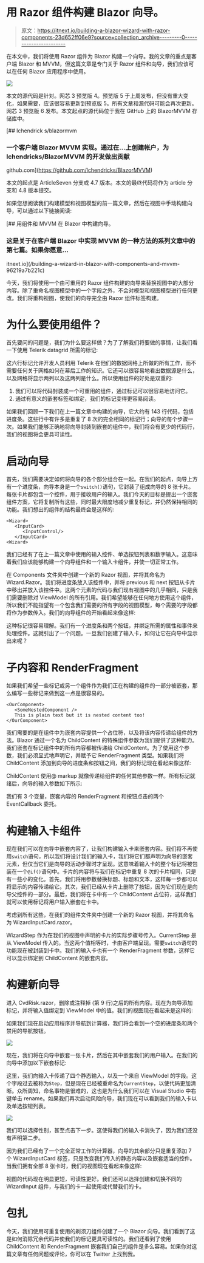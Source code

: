 # 用 Razor 组件构建 Blazor 向导。

> 原文：<https://itnext.io/building-a-blazor-wizard-with-razor-components-23d652ff06e9?source=collection_archive---------0----------------------->

在本文中，我们将使用 Razor 组件为 Blazor 构建一个向导。我的文章的重点是客户端 Blazor 和 MVVM，但这篇文章是专门关于 Razor 组件和向导，我们应该可以在任何 Blazor 应用程序中使用。

![](img/8686cfd665f32462b6a7ba17426b12e2.png)

本文的源代码是针对。网芯 3 预览版 4。预览版 5 于上周发布，但没有重大变化，如果需要，应该很容易更新到预览版 5。所有文章和源代码可能会再次更新。网芯 3 预览版 6 发布。本文起点的源代码位于我在 GitHub 上的 BlazorMVVM 存储库中。

[](https://github.com/lchendricks/BlazorMVVM) [## lchendrick s/blazormvm

### 一个客户端 Blazor MVVM 实现。通过在…上创建帐户，为 lchendricks/BlazorMVVM 的开发做出贡献

github.com](https://github.com/lchendricks/BlazorMVVM) 

本文的起点是 ArticleSeven 分支或 4.7 版本。本文的最终代码将作为 article 分支和 4.8 版本提交。

如果您想阅读我们构建模型和视图模型的前一篇文章，然后在视图中手动构建向导，可以通过以下链接阅读:

[](/building-a-wizard-in-blazor-with-components-and-mvvm-96219a7b221c) [## 用组件和 MVVM 在 Blazor 中构建向导。

### 这是关于在客户端 Blazor 中实现 MVVM 的一种方法的系列文章中的第七篇。如果你愿意…

itnext.io](/building-a-wizard-in-blazor-with-components-and-mvvm-96219a7b221c) 

今天，我们将使用一个由可重用的 Razor 组件构建的向导来替换视图中的大部分内容。除了重命名视图模型中的一个字段之外，不会对模型和视图模型进行任何更改。我们将重构视图，使我们的向导完全由 Razor 组件标签构建。

# 为什么要使用组件？

首先要问的问题是，我们为什么要这样做？为了了解我们将要做的事情，让我们看一下使用 Telerik datagrid 所需的标记:

这六行标记允许开发人员利用 Telerik 在他们的数据网格上所做的所有工作，而不需要任何关于网格如何在幕后工作的知识。它还可以很容易地看出数据源是什么，以及网格将显示两列以及这两列是什么。所以使用组件的好处是双重的:

1.  我们可以将代码封装成一个可重用的组件，通过标记可以很容易地访问它。
2.  通过有意义的嵌套标签和绑定，我们的标记变得更容易阅读。

如果我们回顾一下我们在上一篇文章中构建的向导，它大约有 143 行代码，包括进度条。这些行中有许多是重复了 8 次的完全相同的标记行；向导的每个步骤一次。如果我们能够正确地将向导封装到嵌套的组件中，我们将会有更少的代码行，我们的视图将会更具可读性。

# 启动向导

首先，我们需要决定如何将向导的各个部分组合在一起。在我们的起点，向导上方有一个进度条，向导本身是一个`switch()`语句，它封装了组成向导的 8 张卡片。每张卡片都包含一个控件，用于接收用户的输入。我们今天的目标是提出一个嵌套组件方案，它将复制所有这些，同时最大限度地减少重复标记，并仍然保持相同的功能。我们想出的组件的结构最终会是这样的:

```
<Wizard>
   <InputCard>
      <InputControl/>
   </InputCard>
<Wizard>
```

我们已经有了在上一篇文章中使用的输入控件、单选按钮列表和数字输入。这意味着我们应该能够构建一个向导组件和一个输入卡组件，并使一切正常工作。

在 Components 文件夹中创建一个新的 Razor 视图，并将其命名为 Wizard.Razor。我们将进度条放入该控件中，并将 previous 和 next 按钮从卡片中移出并放入该控件中。这两个元素的代码与我们现有视图中的几乎相同，只是我们需要删除对 ViewModel 的所有引用。我们希望能够在任何地方使用这个组件，所以我们不能指望有一个包含我们需要的所有字段的视图模型，每个需要的字段都将作为参数传入。我们的向导组件的开始看起来像这样:

这种标记很容易理解。我们有一个进度条和两个按钮，并绑定所需的属性和事件来处理控件。这就引出了一个问题。一旦我们创建了输入卡，如何让它在向导中显示出来呢？

# 子内容和 RenderFragment

如果我们希望一些标记或另一个组件作为我们正在构建的组件的一部分被嵌套，那么编写一些标记来做到这一点是很容易的。

```
<OurComponent>
   <SomeNestedComponent />
   This is plain text but it is nested content too!
</OurComponent>
```

我们需要的是在组件中为嵌套内容提供一个占位符，以及将该内容传递给组件的方法。Blazor 通过一个名为 ChildContent 的特殊组件参数为我们提供了这种能力。我们嵌套在标记组件中的所有内容都被传递给 ChildContent。为了使用这个参数，我们必须显式地声明它，并赋予它 RenderFragment 类型。如果我们将 ChildContent 添加到向导的进度条和按钮之间，我们的标记现在看起来像这样:

ChildContent 使用@ markup 就像传递给组件的任何其他参数一样。所有标记就绪后，向导的输入参数如下所示:

我们有 3 个变量，嵌套内容的 RenderFragment 和按钮点击的两个 EventCallback 委托。

# 构建输入卡组件

现在我们可以在向导中嵌套内容了，让我们构建输入卡来嵌套内容。我们将不再使用`switch`语句，所以我们将设计我们的输入卡，我们将它们都声明为向导的嵌套元素，但仅当它们是向导的活动步骤时才呈现。这意味着输入卡的整个标记将被包装在一个`@if()`语句中。卡片的内容将与我们在标记中重复 8 次的卡片相同，只是有一些小的变化。首先，我们将用参数替换标题、标题和文本，这样每一步都可以将显示的内容传递给它。其次，我们已经从卡片上删除了按钮，因为它们现在是向导父控件的一部分。最后，我们将在卡中有一个 ChildContent 占位符，这样我们就可以使用标记将用户输入嵌套在卡中。

考虑到所有这些，在我们的组件文件夹中创建一个新的 Razor 视图，并将其命名为 WizardInputCard.razor。

WizardStep 作为在我们的视图中声明的卡片的实际步骤号传入。CurrentStep 是从 ViewModel 传入的。当这两个值相等时，卡由客户端呈现。需要`switch`语句的功能现在被封装到卡中。我们的输入卡也有一个 RenderFragment 参数，这样它可以显示绑定到 ChildContent 的嵌套内容。

# 构建新向导

进入 CvdRisk.razor，删除或注释掉
(第 9 行)之后的所有内容。现在为向导添加标记，并将输入值绑定到 ViewModel 中的值。我们的视图现在看起来是这样的:

如果我们现在启动应用程序并导航到计算器，我们将会看到一个空的进度条和两个禁用的导航按钮。

![](img/1a81832fba571aac694669f4a144231e.png)

现在，我们将在向导中嵌套一张卡片，然后在其中嵌套我们的用户输入。在我们的向导中添加以下嵌套标记:

这里，我们向输入卡传递了四个静态输入，以及一个来自 ViewModel 的字段。这个字段过去被称为`Step`，但是现在已经被重命名为`CurrentStep`，以使代码更加清晰。众所周知，命名事物是很难的，这也是为什么我们可以在 Visual Studio 中右键单击 rename。如果我们再次启动风险向导，我们现在可以看到我们的输入卡以及单选按钮列表。

![](img/e1609a4061954a7b07d3d08c179dfc4e.png)

我们可以选择性别，甚至点击下一步。这使得我们的输入卡消失了，因为我们还没有声明第二步。

因为我们已经有了一个完全正常工作的计算器，向导的其余部分只是重复添加 7 个 WizardInputCard 标签，只是改变我们传入的静态内容以及嵌套适当的控件。当我们拥有全部 8 张卡时，我们的视图现在看起来像这样:

视图的代码现在明显更短，可读性更好。我们还可以选择创建和切换不同的 WizardInput 组件，与我们的卡一起使用或代替我们的卡。

# 包扎

今天，我们使用可重复使用的剃须刀组件创建了一个 Blazor 向导。我们看到了这是如何消除冗余代码并使我们的标记更具可读性的。我们还看到了使用 ChildContent 和 RenderFragment 嵌套我们自己的组件是多么容易。如果你对这篇文章有任何问题或评论，你可以在 Twitter 上找到我。